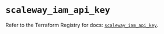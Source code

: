 # `scaleway_iam_api_key`

Refer to the Terraform Registry for docs: [`scaleway_iam_api_key`](https://registry.terraform.io/providers/scaleway/scaleway/2.57.0/docs/resources/iam_api_key).
